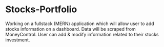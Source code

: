 # Stocks-Portfolio

Working on a fullstack (MERN) application which will allow user to add stocks information on a dashboard.
Data will be scraped from MoneyControl.
User can add & modify information related to their stocks investment. 
